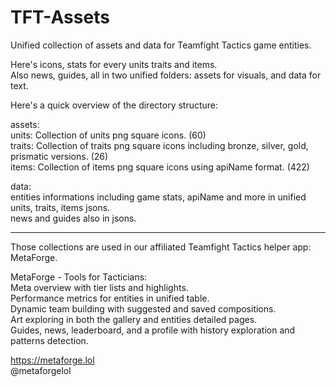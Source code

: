 # TFT-Assets
Unified collection of assets and data for Teamfight Tactics game entities.

Here's icons, stats for every units traits and items.  
Also news, guides, all in two unified folders: assets for visuals, and data for text.
 
Here's a quick overview of the directory structure:

assets:  
    units: Collection of units png square icons. (60)  
 traits: Collection of traits png square icons including bronze, silver, gold, prismatic versions. (26)  
 items: Collection of items png square icons using apiName format. (422)
  
data:  
  entities informations including game stats, apiName and more in unified units, traits, items jsons.  
  news and guides also in jsons.  

------------------------  

Those collections are used in our affiliated Teamfight Tactics helper app: MetaForge.  

MetaForge - Tools for Tacticians:  
  Meta overview with tier lists and highlights.  
  Performance metrics for entities in unified table.  
  Dynamic team building with suggested and saved compositions.  
  Art exploring in both the gallery and entities detailed pages.  
  Guides, news, leaderboard, and a profile with history exploration and patterns detection.  

https://metaforge.lol  
@metaforgelol
